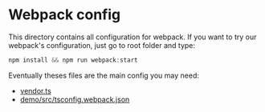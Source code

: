 # Webpack config

This directory contains all configuration for webpack.
If you want to try our webpack's configuration, just go to root folder and type:

```javascript
npm install && npm run webpack:start
```

Eventually theses files are the main config you may need:
* [vendor.ts](vendor.ts)
* [demo/src/tsconfig.webpack.json](../demo/src/tsconfig.webpack.json)